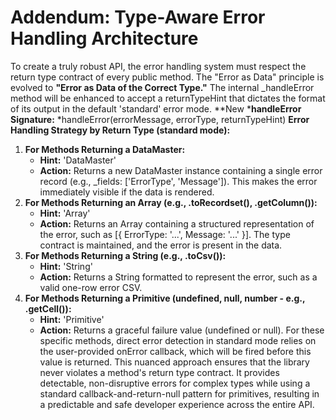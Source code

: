 # Addendum: Type-Aware Error Handling Architecture
To create a truly robust API, the error handling system must respect the return type contract of every public method. The "Error as Data" principle is evolved to **"Error as Data of the Correct Type."**
The internal _handleError method will be enhanced to accept a returnTypeHint that dictates the format of its output in the default 'standard' error mode.
**New *****handleError Signature:**** *handleError(errorMessage, errorType, returnTypeHint)
**Error Handling Strategy by Return Type (standard mode):**
1. **For Methods Returning a DataMaster:**
   * **Hint:** 'DataMaster'
   * **Action:** Returns a new DataMaster instance containing a single error record (e.g., _fields: ['ErrorType', 'Message']). This makes the error immediately visible if the data is rendered.
2. **For Methods Returning an Array (e.g., .toRecordset(), .getColumn()):**
   * **Hint:** 'Array'
   * **Action:** Returns an Array containing a structured representation of the error, such as [{ ErrorType: '...', Message: '...' }]. The type contract is maintained, and the error is present in the data.
3. **For Methods Returning a String (e.g., .toCsv()):**
   * **Hint:** 'String'
   * **Action:** Returns a String formatted to represent the error, such as a valid one-row error CSV.
4. **For Methods Returning a Primitive (undefined, null, number - e.g., .getCell()):**
   * **Hint:** 'Primitive'
   * **Action:** Returns a graceful failure value (undefined or null). For these specific methods, direct error detection in standard mode relies on the user-provided onError callback, which will be fired before this value is returned.
This nuanced approach ensures that the library never violates a method's return type contract. It provides detectable, non-disruptive errors for complex types while using a standard callback-and-return-null pattern for primitives, resulting in a predictable and safe developer experience across the entire API.